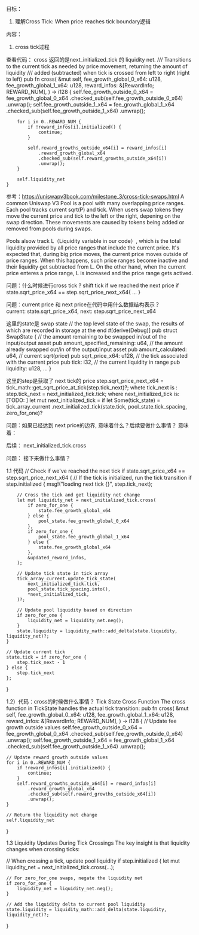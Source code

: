 目标：
1. 理解Cross Tick: When price reaches tick boundary逻辑



内容：
1. cross tick过程


查看代码： cross 返回的是next_initialized_tick 的 liquidity net.
   /// Transitions to the current tick as needed by price movement, returning the amount of liquidity
    /// added (subtracted) when tick is crossed from left to right (right to left)
    pub fn cross(
        &mut self,
        fee_growth_global_0_x64: u128,
        fee_growth_global_1_x64: u128,
        reward_infos: &[RewardInfo; REWARD_NUM],
    ) -> i128 {
        self.fee_growth_outside_0_x64 = fee_growth_global_0_x64
            .checked_sub(self.fee_growth_outside_0_x64)
            .unwrap();
        self.fee_growth_outside_1_x64 = fee_growth_global_1_x64
            .checked_sub(self.fee_growth_outside_1_x64)
            .unwrap();

        for i in 0..REWARD_NUM {
            if !reward_infos[i].initialized() {
                continue;
            }

            self.reward_growths_outside_x64[i] = reward_infos[i]
                .reward_growth_global_x64
                .checked_sub(self.reward_growths_outside_x64[i])
                .unwrap();
        }

        self.liquidity_net
    }












参考：https://uniswapv3book.com/milestone_3/cross-tick-swaps.html
A common Uniswap V3 Pool is a pool with many overlapping price ranges. Each pool tracks current sqrt(P) and tick. 
When users swap tokens they move the current price and tick to the left or the right, depening on the swap direction. These movements are caused by tokens being added or removed from pools during swaps. 

Pools alsow track L（Liquidity variable in our code）, which is the total liquidity provided by all price ranges that include the current price. It's expected that, during big price moves, the current price moves outside of price ranges. When this happens, such price ranges become inactive and their liquidity get subtracted from L. On the other hand, when the current price enteres a price range, L is increased and the price range gets actived. 


问题：什么时候进行cross tick ?
shift tick if we reached the next price 
if state.sqrt_price_x64 == step.sqrt_price_next_x64{
    ...
}

问题：current price 和 next price在代码中用什么数据结构表示？  
current: state.sqrt_price_x64, 
next:  step.sqrt_price_next_x64

这里的state是 swap state 
// the top level state of the swap, the results of which are recorded in storage at the end
#[derive(Debug)]
pub struct SwapState {
    // the amount remaining to be swapped in/out of the input/output asset
    pub amount_specified_remaining: u64,
    // the amount already swapped out/in of the output/input asset
    pub amount_calculated: u64,
    // current sqrt(price)
    pub sqrt_price_x64: u128,
    // the tick associated with the current price
    pub tick: i32,
    // the current liquidity in range
    pub liquidity: u128,
    ...
}


这里的step是获取了 next tick的 price 
step.sqrt_price_next_x64 = tick_math::get_sqrt_price_at_tick(step.tick_next)?;
whete tick_next is :
step.tick_next = next_initialized_tick.tick;
where next_initialized_tick is:  [TODO: ]
let mut next_initialized_tick = if let Some(tick_state) = tick_array_current
            .next_initialized_tick(state.tick, pool_state.tick_spacing, zero_for_one)?


问题：如果已经达到 next price的边界, 意味着什么？后续要做什么事情？
意味着：


后续： next_initialized_tick.cross





问题： 接下来做什么事情？ 







1.1 代码
// Check if we've reached the next tick
if state.sqrt_price_x64 == step.sqrt_price_next_x64 {
    // If the tick is initialized, run the tick transition
    if step.initialized {
        msg!("loading next tick {}", step.tick_next);
        
        // Cross the tick and get liquidity net change
        let mut liquidity_net = next_initialized_tick.cross(
            if zero_for_one {
                state.fee_growth_global_x64
            } else {
                pool_state.fee_growth_global_0_x64
            },
            if zero_for_one {
                pool_state.fee_growth_global_1_x64
            } else {
                state.fee_growth_global_x64
            },
            &updated_reward_infos,
        );
        
        // Update tick state in tick array
        tick_array_current.update_tick_state(
            next_initialized_tick.tick,
            pool_state.tick_spacing.into(),
            *next_initialized_tick,
        )?;
        
        // Update pool liquidity based on direction
        if zero_for_one {
            liquidity_net = liquidity_net.neg();
        }
        state.liquidity = liquidity_math::add_delta(state.liquidity, liquidity_net)?;
    }
    
    // Update current tick
    state.tick = if zero_for_one {
        step.tick_next - 1
    } else {
        step.tick_next
    };
}



1.2）代码：cross的时候做什么事情？
Tick State Cross Function
The cross function in TickState handles the actual tick transition:
pub fn cross(
    &mut self,
    fee_growth_global_0_x64: u128,
    fee_growth_global_1_x64: u128,
    reward_infos: &[RewardInfo; REWARD_NUM],
) -> i128 {
    // Update fee growth outside values
    self.fee_growth_outside_0_x64 = fee_growth_global_0_x64
        .checked_sub(self.fee_growth_outside_0_x64)
        .unwrap();
    self.fee_growth_outside_1_x64 = fee_growth_global_1_x64
        .checked_sub(self.fee_growth_outside_1_x64)
        .unwrap();
    
    // Update reward growth outside values
    for i in 0..REWARD_NUM {
        if !reward_infos[i].initialized() {
            continue;
        }
        self.reward_growths_outside_x64[i] = reward_infos[i]
            .reward_growth_global_x64
            .checked_sub(self.reward_growths_outside_x64[i])
            .unwrap();
    }
    
    // Return the liquidity net change
    self.liquidity_net
}


1.3 Liquidity Updates During Tick Crossings
The key insight is that liquidity changes when crossing ticks:

// When crossing a tick, update pool liquidity
if step.initialized {
    let mut liquidity_net = next_initialized_tick.cross(...);
    
    // For zero_for_one swaps, negate the liquidity net
    if zero_for_one {
        liquidity_net = liquidity_net.neg();
    }
    
    // Add the liquidity delta to current pool liquidity
    state.liquidity = liquidity_math::add_delta(state.liquidity, liquidity_net)?;
}

